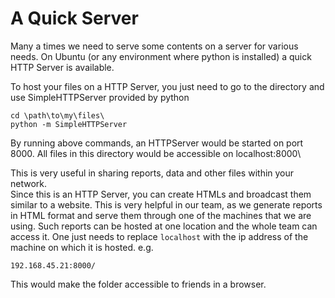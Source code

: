 A Quick Server
==============
Many a times we need to serve some contents on a server for various needs. On Ubuntu (or any environment where python is installed) a quick HTTP Server is available.
 
To host your files on a HTTP Server, you just need to go to the directory and use SimpleHTTPServer provided by python

	cd \path\to\my\files\
	python -m SimpleHTTPServer

By running above commands, an HTTPServer would be started on port 8000. All files in this directory would be accessible on localhost:8000\

This is very useful in sharing reports, data and other files within your network.   
Since this is an HTTP Server, you can create HTMLs and broadcast them similar to a website. This is very helpful in our team, as we generate reports in HTML format and serve them through one of the machines that we are using.
Such reports can be hosted at one location and the whole team can access it.
One just needs to replace `localhost` with the ip address of the machine on which it is hosted. e.g.

	192.168.45.21:8000/

This would make the folder accessible to friends in a browser.
